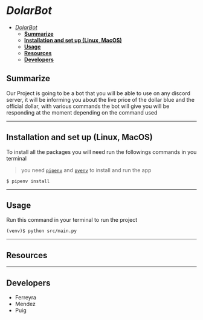 # *DolarBot*

- [*DolarBot*](#dolarbot)
  - [**Summarize**](#summarize)
  - [**Installation and set up (Linux, MacOS)**](#installation-and-set-up-linux-macos)
  - [**Usage**](#usage)
  - [**Resources**](#resources)
  - [**Developers**](#developers)
## **Summarize**
Our Project is going to be a bot that you will be able to use on any discord server, it will be informing you about the live price of the dollar blue and the official dollar, with various commands the bot will give you will be responding at the moment depending on the command used


---
## **Installation and set up (Linux, MacOS)**
To install all the packages you will need run the followings commands in you terminal
>you need [`pipenv`](https://gist.github.com/planetceres/8adb62494717c71e93c96d8adad26f5c) and [`pyenv`](https://ubunlog.com/en/pyenv-instala-multiples-versiones-de-python-en-tu-sistema/) to install and run the app
```
$ pipenv install
```

---
## **Usage**
Run this command in your terminal to run the project 
```
(venv)$ python src/main.py
```

---

## **Resources**


---

## **Developers**
- Ferreyra 
- Mendez
- Puig